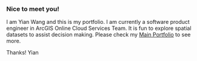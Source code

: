 ### Nice to meet you!

I am Yian Wang and this is my portfolio. I am currently a software product engineer in ArcGIS Online Cloud Services Team. It is fun to explore spatial datasets to assist decision making. Please check my [Main Portfolio](https://isannwang.github.io/) to see more. 

Thanks! Yian
